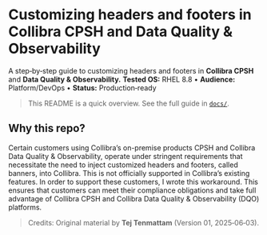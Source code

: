 # Customizing headers and footers in Collibra CPSH and Data Quality & Observability 

A step‑by‑step guide to customizing headers and footers in **Collibra CPSH** and **Data Quality & Observability.**
**Tested OS:** RHEL 8.8 • **Audience:** Platform/DevOps • **Status:** Production‑ready


> This README is a quick overview. See the full guide in [`docs/`](docs/index.md).


## Why this repo?

Certain customers using Collibra’s on-premise products CPSH and Collibra Data Quality & Observability, operate under stringent requirements that necessitate the need to inject customized headers and footers, called banners, into Collibra. This is not officially supported in Collibra’s existing features. In order to support these customers, I wrote this workaround. This ensures that customers can meet their compliance obligations and take full advantage of Collibra CPSH and Collibra Data Quality & Observability (DQO) platforms. 

> Credits: Original material by **Tej Tenmattam** (Version 01, 2025‑06‑03).  